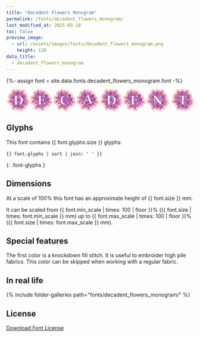 ```yaml
---
title: "Decadent Flowers Monogram"
permalink: /fonts/decadent_flowers_monogram/
last_modified_at: 2025-03-18
toc: false
preview_image:
  - url: /assets/images/fonts/decadent_flowers_monogram.png
    height: 120
data_title:
  - decadent_flowers_monogram
---
```

{%- assign font = site.data.fonts.decadent_flowers_monogram.font -%}

![decadent flowers monogram](/assets/images/fonts/decadent_flowers_monogram.png)

## Glyphs

This font contains  {{ font.glyphs.size }} glyphs:

```
{{ font.glyphs | sort | join: ' ' }}
```
{: .font-glyphs }

## Dimensions

At a scale of 100% this font has an approximate height of {{ font.size }} mm. 

It can be scaled from {{ font.min_scale | times: 100 | floor }}% ({{ font.size | times: font.min_scale }} mm)
up to {{ font.max_scale | times: 100 | floor }}% ({{ font.size | times: font.max_scale }} mm).

## Special features

The  first color is a knockdown fill stitch. It is useful to embroider high pile fabrics. This color can be skipped when working with a regular fabric.

## In real life

{% include folder-galleries path="fonts/decadent_flowers_monogram/" %}

## License

[Download Font License](https://github.com/inkstitch/inkstitch/tree/main/fonts/decadent_flowers_monogram/LICENSE)
